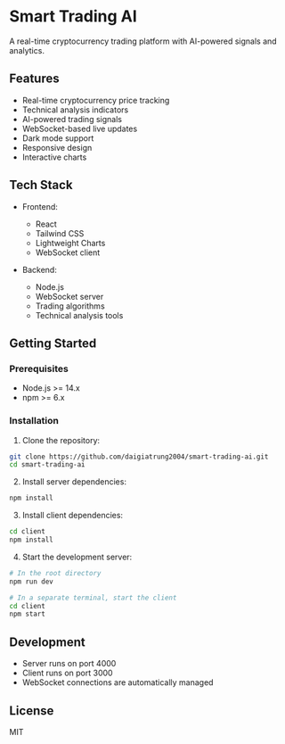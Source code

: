 # Smart Trading AI

A real-time cryptocurrency trading platform with AI-powered signals and analytics.

## Features

-   Real-time cryptocurrency price tracking
-   Technical analysis indicators
-   AI-powered trading signals
-   WebSocket-based live updates
-   Dark mode support
-   Responsive design
-   Interactive charts

## Tech Stack

-   Frontend:

    -   React
    -   Tailwind CSS
    -   Lightweight Charts
    -   WebSocket client

-   Backend:
    -   Node.js
    -   WebSocket server
    -   Trading algorithms
    -   Technical analysis tools

## Getting Started

### Prerequisites

-   Node.js >= 14.x
-   npm >= 6.x

### Installation

1. Clone the repository:

```bash
git clone https://github.com/daigiatrung2004/smart-trading-ai.git
cd smart-trading-ai
```

2. Install server dependencies:

```bash
npm install
```

3. Install client dependencies:

```bash
cd client
npm install
```

4. Start the development server:

```bash
# In the root directory
npm run dev

# In a separate terminal, start the client
cd client
npm start
```

## Development

-   Server runs on port 4000
-   Client runs on port 3000
-   WebSocket connections are automatically managed

## License

MIT
